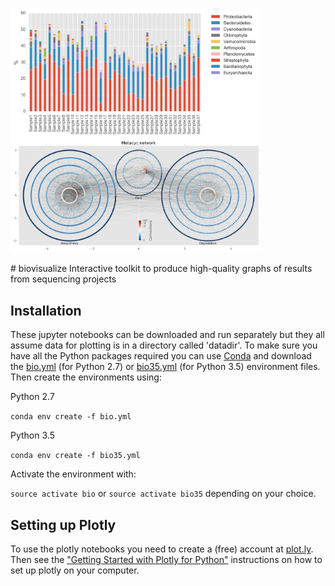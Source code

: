 <p align="left">
   <img src="taxonomy/images/barplot.example.png" width="400",height="400"/>
     <img src="metacyc/images/metacyc_network_mpl.png" width="400",height="400"/>
</p>
# biovisualize
Interactive toolkit to produce high-quality graphs of results from sequencing projects


## Installation
These jupyter notebooks can be downloaded and run separately but they all assume data for plotting is in a directory called 'datadir'. To make sure you have all the Python packages required you can use [Conda](http://conda.pydata.org/docs/download.html) and download the [bio.yml](https://raw.githubusercontent.com/johnne/biovisualize/master/python_envs/bio.yml) (for Python 2.7) or [bio35.yml](https://raw.githubusercontent.com/johnne/biovisualize/master/python_envs/bio35.yml) (for Python 3.5) environment files. Then create the environments using:

Python 2.7

`conda env create -f bio.yml`

Python 3.5

`conda env create -f bio35.yml`

Activate the environment with:

`source activate bio` or `source activate bio35` depending on your choice.

## Setting up Plotly
To use the plotly notebooks you need to create a (free) account at [plot.ly](https://plot.ly/). Then see the ["Getting Started with Plotly for Python"](https://plot.ly/python/getting-started/) instructions on how to set up plotly on your computer.
